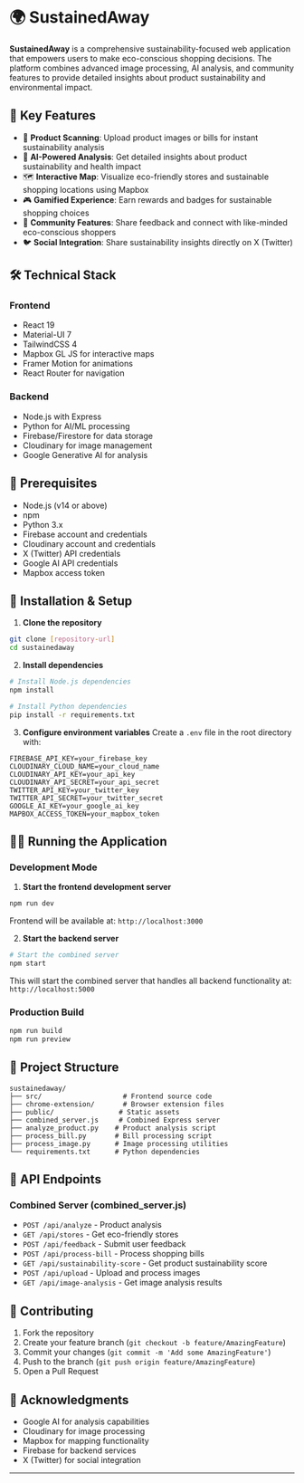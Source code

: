# 🌍 SustainedAway

**SustainedAway** is a comprehensive sustainability-focused web application that empowers users to make eco-conscious shopping decisions. The platform combines advanced image processing, AI analysis, and community features to provide detailed insights about product sustainability and environmental impact.

## 🌟 Key Features

- 📸 **Product Scanning**: Upload product images or bills for instant sustainability analysis
- 🧠 **AI-Powered Analysis**: Get detailed insights about product sustainability and health impact
- 🗺️ **Interactive Map**: Visualize eco-friendly stores and sustainable shopping locations using Mapbox
- 🎮 **Gamified Experience**: Earn rewards and badges for sustainable shopping choices
- 🤝 **Community Features**: Share feedback and connect with like-minded eco-conscious shoppers
- 🐦 **Social Integration**: Share sustainability insights directly on X (Twitter)

## 🛠️ Technical Stack

### Frontend
- React 19
- Material-UI 7
- TailwindCSS 4
- Mapbox GL JS for interactive maps
- Framer Motion for animations
- React Router for navigation

### Backend
- Node.js with Express
- Python for AI/ML processing
- Firebase/Firestore for data storage
- Cloudinary for image management
- Google Generative AI for analysis

## 🔧 Prerequisites

- Node.js (v14 or above)
- npm
- Python 3.x
- Firebase account and credentials
- Cloudinary account and credentials
- X (Twitter) API credentials
- Google AI API credentials
- Mapbox access token

## 🚀 Installation & Setup

1. **Clone the repository**
```bash
git clone [repository-url]
cd sustainedaway
```

2. **Install dependencies**
```bash
# Install Node.js dependencies
npm install

# Install Python dependencies
pip install -r requirements.txt
```

3. **Configure environment variables**
Create a `.env` file in the root directory with:
```
FIREBASE_API_KEY=your_firebase_key
CLOUDINARY_CLOUD_NAME=your_cloud_name
CLOUDINARY_API_KEY=your_api_key
CLOUDINARY_API_SECRET=your_api_secret
TWITTER_API_KEY=your_twitter_key
TWITTER_API_SECRET=your_twitter_secret
GOOGLE_AI_KEY=your_google_ai_key
MAPBOX_ACCESS_TOKEN=your_mapbox_token
```

## 🏃‍♂️ Running the Application

### Development Mode

1. **Start the frontend development server**
```bash
npm run dev
```
Frontend will be available at: `http://localhost:3000`

2. **Start the backend server**
```bash
# Start the combined server
npm start
```
This will start the combined server that handles all backend functionality at: `http://localhost:5000`

### Production Build

```bash
npm run build
npm run preview
```

## 📁 Project Structure

```
sustainedaway/
├── src/                    # Frontend source code
├── chrome-extension/       # Browser extension files
├── public/                # Static assets
├── combined_server.js     # Combined Express server
├── analyze_product.py    # Product analysis script
├── process_bill.py       # Bill processing script
├── process_image.py      # Image processing utilities
└── requirements.txt      # Python dependencies
```

## 🔄 API Endpoints

### Combined Server (combined_server.js)
- `POST /api/analyze` - Product analysis
- `GET /api/stores` - Get eco-friendly stores
- `POST /api/feedback` - Submit user feedback
- `POST /api/process-bill` - Process shopping bills
- `GET /api/sustainability-score` - Get product sustainability score
- `POST /api/upload` - Upload and process images
- `GET /api/image-analysis` - Get image analysis results

## 🤝 Contributing

1. Fork the repository
2. Create your feature branch (`git checkout -b feature/AmazingFeature`)
3. Commit your changes (`git commit -m 'Add some AmazingFeature'`)
4. Push to the branch (`git push origin feature/AmazingFeature`)
5. Open a Pull Request

## 🙏 Acknowledgments

- Google AI for analysis capabilities
- Cloudinary for image processing
- Mapbox for mapping functionality
- Firebase for backend services
- X (Twitter) for social integration

---

